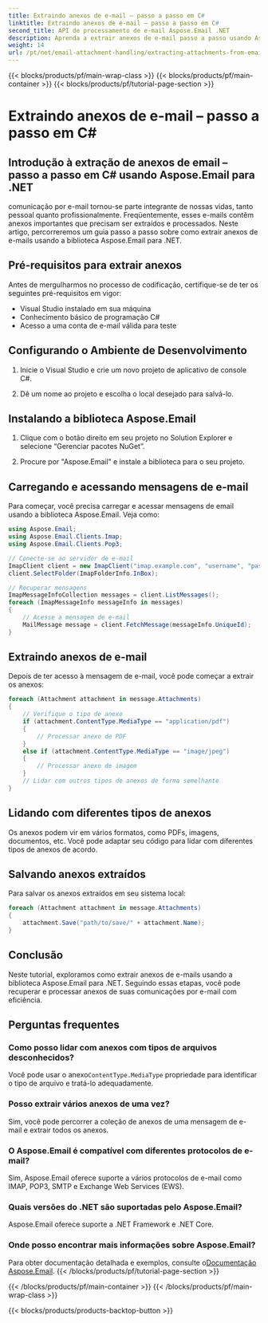 ```yaml
---
title: Extraindo anexos de e-mail – passo a passo em C#
linktitle: Extraindo anexos de e-mail – passo a passo em C#
second_title: API de processamento de e-mail Aspose.Email .NET
description: Aprenda a extrair anexos de e-mail passo a passo usando Aspose.Email for .NET. Lide com vários formatos e salve com facilidade.
weight: 14
url: /pt/net/email-attachment-handling/extracting-attachments-from-email-csharp-walkthrough/
---
```


{{< blocks/products/pf/main-wrap-class >}}
{{< blocks/products/pf/main-container >}}
{{< blocks/products/pf/tutorial-page-section >}}

# Extraindo anexos de e-mail – passo a passo em C#


## Introdução à extração de anexos de email – passo a passo em C# usando Aspose.Email para .NET

comunicação por e-mail tornou-se parte integrante de nossas vidas, tanto pessoal quanto profissionalmente. Freqüentemente, esses e-mails contêm anexos importantes que precisam ser extraídos e processados. Neste artigo, percorreremos um guia passo a passo sobre como extrair anexos de e-mails usando a biblioteca Aspose.Email para .NET.

## Pré-requisitos para extrair anexos

Antes de mergulharmos no processo de codificação, certifique-se de ter os seguintes pré-requisitos em vigor:

- Visual Studio instalado em sua máquina
- Conhecimento básico de programação C#
- Acesso a uma conta de e-mail válida para teste

## Configurando o Ambiente de Desenvolvimento

1. Inicie o Visual Studio e crie um novo projeto de aplicativo de console C#.

2. Dê um nome ao projeto e escolha o local desejado para salvá-lo.

## Instalando a biblioteca Aspose.Email

1. Clique com o botão direito em seu projeto no Solution Explorer e selecione “Gerenciar pacotes NuGet”.

2. Procure por "Aspose.Email" e instale a biblioteca para o seu projeto.

## Carregando e acessando mensagens de e-mail

Para começar, você precisa carregar e acessar mensagens de email usando a biblioteca Aspose.Email. Veja como:

```csharp
using Aspose.Email;
using Aspose.Email.Clients.Imap;
using Aspose.Email.Clients.Pop3;

// Conecte-se ao servidor de e-mail
ImapClient client = new ImapClient("imap.example.com", "username", "password");
client.SelectFolder(ImapFolderInfo.InBox);

// Recuperar mensagens
ImapMessageInfoCollection messages = client.ListMessages();
foreach (ImapMessageInfo messageInfo in messages)
{
    // Acesse a mensagem de e-mail
    MailMessage message = client.FetchMessage(messageInfo.UniqueId);
}
```

## Extraindo anexos de e-mail

Depois de ter acesso à mensagem de e-mail, você pode começar a extrair os anexos:

```csharp
foreach (Attachment attachment in message.Attachments)
{
    // Verifique o tipo de anexo
    if (attachment.ContentType.MediaType == "application/pdf")
    {
        // Processar anexo de PDF
    }
    else if (attachment.ContentType.MediaType == "image/jpeg")
    {
        // Processar anexo de imagem
    }
    // Lidar com outros tipos de anexos de forma semelhante
}
```

## Lidando com diferentes tipos de anexos

Os anexos podem vir em vários formatos, como PDFs, imagens, documentos, etc. Você pode adaptar seu código para lidar com diferentes tipos de anexos de acordo.

## Salvando anexos extraídos

Para salvar os anexos extraídos em seu sistema local:

```csharp
foreach (Attachment attachment in message.Attachments)
{
    attachment.Save("path/to/save/" + attachment.Name);
}
```

## Conclusão

Neste tutorial, exploramos como extrair anexos de e-mails usando a biblioteca Aspose.Email para .NET. Seguindo essas etapas, você pode recuperar e processar anexos de suas comunicações por e-mail com eficiência.

## Perguntas frequentes

### Como posso lidar com anexos com tipos de arquivos desconhecidos?

 Você pode usar o anexo`ContentType.MediaType` propriedade para identificar o tipo de arquivo e tratá-lo adequadamente.

### Posso extrair vários anexos de uma vez?

Sim, você pode percorrer a coleção de anexos de uma mensagem de e-mail e extrair todos os anexos.

### O Aspose.Email é compatível com diferentes protocolos de e-mail?

Sim, Aspose.Email oferece suporte a vários protocolos de e-mail como IMAP, POP3, SMTP e Exchange Web Services (EWS).

### Quais versões do .NET são suportadas pelo Aspose.Email?

Aspose.Email oferece suporte a .NET Framework e .NET Core.

### Onde posso encontrar mais informações sobre Aspose.Email?

 Para obter documentação detalhada e exemplos, consulte o[Documentação Aspose.Email](https://reference.aspose.com/email/net/).
{{< /blocks/products/pf/tutorial-page-section >}}

{{< /blocks/products/pf/main-container >}}
{{< /blocks/products/pf/main-wrap-class >}}

{{< blocks/products/products-backtop-button >}}
